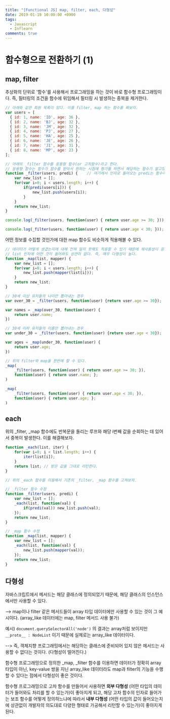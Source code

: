```yaml
---
title: "[Functional JS] map, filter, each, 다형성"
date: 2019-01-18 10:00:00 +0900
tags:
  - Javascript
  - Inflearn
comments: true
---
```


# 함수형으로 전환하기 (1)

## map, filter

추상화의 단위로 '함수'를 사용해서 프로그래밍을 하는 것이 바로 함수형 프로그래밍이다. 즉, 필터링의 조건을 함수에 위임해서 필터링 시 발생하는 중복을 제거한다.

```js
// 아래와 같은 회원 목록이 있다. 이를 filter, map 하는 함수를 짜보자.
var users = [
  { id: 1, name: 'ID', age: 36 },
  { id: 2, name: 'BJ', age: 32 },
  { id: 3, name: 'JM', age: 32 },
  { id: 4, name: 'PJ', age: 27 },
  { id: 5, name: 'HA', age: 25 },
  { id: 6, name: 'JE', age: 26 },
  { id: 7, name: 'JI', age: 31 },
  { id: 8, name: 'MP', age: 23 }
];

// 아래의 _filter 함수를 응용형 함수(or 고차함수)라고 한다.
// 응용형 함수는 함수가 함수를 받아서 원하는 시점에 평가를 하면서 해당하는 함수가 알고있는 인자를 적용하는 식으로 프로그래밍 하는 것이다.
function _filter(users, predi) {	// 여기에서 인자로 들어오는 predi는 함수이다.
    var new_list = [];
    for(var i=0; i < users.length; i++) {
        if(predi(users[i])) {
            new_list.push(users[i]);
        }
    }
    return new_list;
}

console.log(_filter(users, function(user) { return user.age >= 30; }));

console.log(_filter(users, function(user) { return user.age < 30; }));
```

어떤 정보를 수집할 것인가에 대한 map 함수도 비슷하게 적용해볼 수 있다.

```js
// 데이터가 어떻게 생겼는지에 대해 전혀 알지 못해도 적용할 수 있기 때문에 재사용성이 굉장히 높은 함수이다. 즉, 관심사가 완전히 분리되는 것이다.
// list 인자에 어떤 것이 들어와도 상관이 없다. 즉, 매우 다형성이 높다.
function _map(list, mapper) {
    var new_list = [];
    for(var i=0; i < users.length; i++) {
        new_list.push(mapper(list[i]));
    }
    return new_list;
}

// 30세 이상 유저들의 나이만 뽑아내는 경우
var over_30 = _filter(users, function(user) {return user.age >= 30});

var names = _map(over_30, function(user) {
    return user.name;
})

// 30세 이하 유저들의 이름만 뽑아내는 경우
var under_30 = _filter(users, function(user) {return user.age < 30});

var ages = _map(under_30, function(user) {
    return user.age;
})

// 위의 filter와 map을 한번에 할 수 있다.
_map(
	_filter(users, function(user) { return user.age >= 30; }),
    function(user) { return user.name; };
)

_map(
	_filter(users, function(user) { return user.age < 30; }),
    function(user) { return user.age; };
)
```



## each

위의 _filter, _map 함수에도 반복문을 돌리는 루프와 해당 i번째 값을 순회하는 데 있어서 중복이 발생한다. 이를 해결해보자.

```js
function _each(list, iter) {
    for(var i=0; i < list.length; i++) {
        iter(list[i]);
    }
    return list; // 받은 값을 그대로 리턴한다.
}

// 위의 _each 함수를 이용해서 기존의 _filter, _map 함수를 고쳐보자.

// _filter 함수 수정
function _filter(users, predi) {
    var new_list = [];
    _each(list, function(val) {
        if(predi(val)) new_list.push(val);
    });
    return new_list;
}

// _map 함수 수정
function _map(list, mapper) {
    var new_list = [];
    _each(list, function(val) {
        new_list.push(mapper(val));
    });
    return new_list;
}
```



## 다형성

자바스크립트에서 메서드는 해당 클래스에 정의되었기 때문에, 해당 클래스의 인스턴스에서만 사용할 수 있다. 

--> map이나 filter 같은 메서드들이 array 타입 데이터에만 사용할 수 있는 것이 그 예시이다. (array_like 데이터에는 map, filter 메서드 사용 불가)

예시) `document.querySelectorAll('node')` 의 결과는 array처럼 보이지만 `__proto__ : NodeList` 이기 때문에 실제로는 array_like 데이터이다.

--> 즉, 객체지향 프로그래밍에서는 해당하는 클래스에 준비되어 있지 않은 메서드는 사용할 수 없다는 것이다. (다형성이 떨어진다.)

함수형 프로그래밍으로 정의한 _map, _filter 함수를 이용하면 데이터가 정확히 array 타입이 아닌, key-value 쌍을 지닌 array_like 데이터라도 map과 filter의 기능을 수행할 수 있다는 점에서 다형성이 좋은 것이다.

함수형 프로그래밍으로 고차 함수를 만들어서 사용하면 **외부 다형성** (어떤 타입의 데이터가 들어와도 처리를 할 수 있는가)이 좋아지게 되고, 해당 고차 함수의 인자로 들어가는 보조 함수를 어떻게 정의하느냐에 따라서 **내부 다형성** (어떤 타입의 값이 들어오는지에 상관없이 개발자의 의도대로 다양한 형태로 가공해서 리턴할 수 있는가)이 좋아지게 된다.
